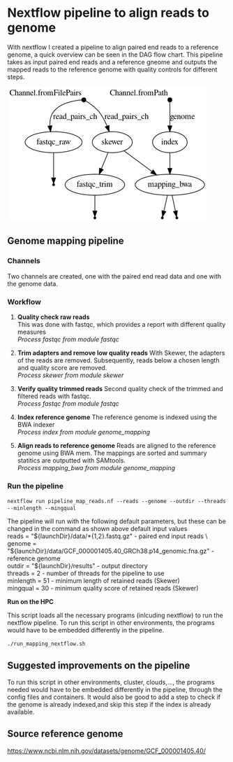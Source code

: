 # Nextflow pipeline to align reads to genome

With nextflow I created a pipeline to align paired end reads to a reference genome, a quick overview can be seen in the DAG flow chart. This pipeline takes as input paired end reads and a reference gneome and outputs the mapped reads to the reference genome with quality controls for different steps. 


![alt text](https://github.com/zzzooeee/test-mapping-nextflow/blob/main/reports/dag-chart.png)



## Genome mapping pipeline
### Channels

Two channels are created, one with the paired end read data and one with the genome data. 

### Workflow

1. **Quality check raw reads** \
   This was done with fastqc, which provides a report with different quality measures \
   *Process fastqc from module fastqc* 

3. **Trim adapters and remove low quality reads** 
   With Skewer, the adapters of the reads are removed. Subsequently, reads below a chosen length and quality score are removed. \
   *Process skewer from module skewer* 

5. **Verify quality trimmed reads**
   Second quality check of the trimmed and filtered reads with fastqc. \
   *Process fastqc from module fastqc* 

7. **Index reference genome**
   The reference genome is indexed using the BWA indexer \
   *Process index from module genome_mapping* 

9. **Align reads to reference genome**
    Reads are aligned to the reference genome using BWA mem. The mappings are sorted and summary statitics are outputted with SAMtools. \
    *Process mapping_bwa from module genome_mapping* 

### Run the pipeline

```
nextflow run pipeline_map_reads.nf --reads --genome --outdir --threads --minlength --mingqual
```

The pipeline will run with the following default parameters, but these can be changed in the command as shown above
default input values \
reads = "${launchDir}/data/*{1,2}.fastq.gz" - paired end input reads \
genome = "${launchDir}/data/GCF_000001405.40_GRCh38.p14_genomic.fna.gz" -reference genome \
outdir = "${launchDir}/results" - output directory \
threads = 2 - number of threads for the pipeline to use \
minlength = 51 - minimum length of retained reads (Skewer) \
mingqual = 30 - minimum quality score of retained reads (Skewer) 


**Run on the HPC** 

This script loads all the necessary programs (inlcuding nextflow) to run the nextflow pipeline. To run this script in other environments, the programs would have to be embedded differently in the pipeline. 

```
./run_mapping_nextflow.sh
```

## Suggested improvements on the pipeline

To run this script in other environments, cluster, clouds,..., the programs needed would have to be embedded differently in the pipeline, through the config files and containers.
It would also be good to add a step to check if the genome is already indexed,and skip this step if the index is already available.

## Source reference genome
https://www.ncbi.nlm.nih.gov/datasets/genome/GCF_000001405.40/



